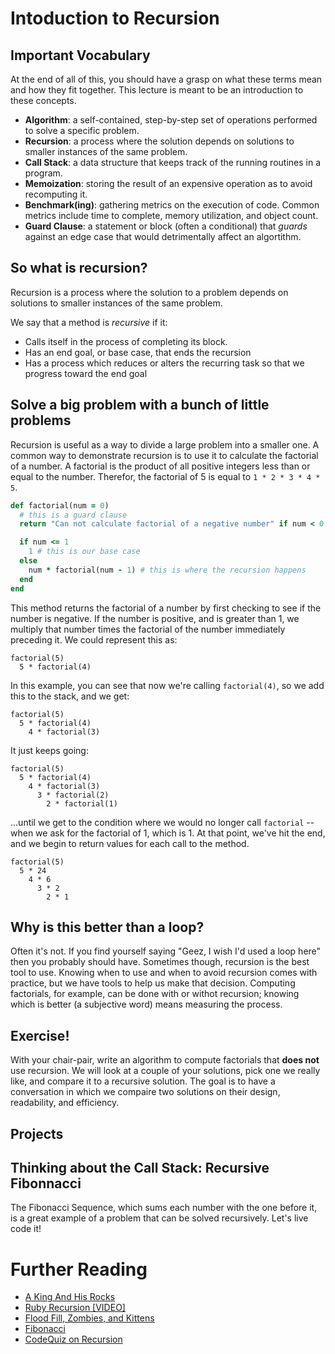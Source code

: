# Intoduction to Recursion

## Important Vocabulary
At the end of all of this, you should have a grasp on what these terms mean and how they fit together. This lecture is meant to be an introduction to these concepts.
- __Algorithm__: a self-contained, step-by-step set of operations performed to solve a specific problem.
- __Recursion__: a process where the solution depends on solutions to smaller instances of the same problem.
- __Call Stack__: a data structure that keeps track of the running routines in a program.
- __Memoization__: storing the result of an expensive operation as to avoid recomputing it.
- __Benchmark(ing)__: gathering metrics on the execution of code. Common metrics include time to complete, memory utilization, and object count.
- __Guard Clause__: a statement or block (often a conditional) that _guards_ against an edge case that would detrimentally affect an algortithm.


## So what is recursion?

Recursion is a process where the solution to a problem depends on solutions to smaller instances of the same problem.

We say that a method is _recursive_ if it:

- Calls itself in the process of completing its block.
- Has an end goal, or base case, that ends the recursion
- Has a process which reduces or alters the recurring task so that we progress toward the end goal

## Solve a big problem with a bunch of little problems

Recursion is useful as a way to divide a large problem into a smaller one. A common way to demonstrate recursion is to use it to calculate the factorial of a number. A factorial is the product of all positive integers less than or equal to the number. Therefor, the factorial of 5 is equal to `1 * 2 * 3 * 4 * 5`.

```ruby
def factorial(num = 0)
  # this is a guard clause
  return "Can not calculate factorial of a negative number" if num < 0

  if num <= 1
    1 # this is our base case
  else
    num * factorial(num - 1) # this is where the recursion happens
  end
end
```

This method returns the factorial of a number by first checking to see if the number is negative. If the number is positive, and is greater than 1, we multiply that number times the factorial of the number immediately preceding it. We could represent this as:

```
factorial(5)
  5 * factorial(4)
```

In this example, you can see that now we're calling ```factorial(4)```, so we add this to the stack, and we get:

```
factorial(5)
  5 * factorial(4)
    4 * factorial(3)
```

It just keeps going:

```
factorial(5)
  5 * factorial(4)
    4 * factorial(3)
      3 * factorial(2)
        2 * factorial(1)
```

...until we get to the condition where we would no longer call ```factorial``` -- when we ask for the factorial of 1, which is 1. At that point, we've hit the end, and we begin to return values for each call to the method.

```
factorial(5)
  5 * 24
    4 * 6
      3 * 2
        2 * 1
```

## Why is this better than a loop?

Often it's not. If you find yourself saying "Geez, I wish I'd used a loop here" then you probably should have. Sometimes though, recursion is the best tool to use. Knowing when to use and when to avoid recursion comes with practice, but we have tools to help us make that decision. Computing factorials, for example, can be done with or withot recursion; knowing which is better (a subjective word) means measuring the process.

## Exercise!

With your chair-pair, write an algorithm to compute factorials that __does not__ use recursion. We will look at a couple of your solutions, pick one we really like, and compare it to a recursive solution. The goal is to have a conversation in which we compaire two solutions on their design, readability, and efficiency.

## Projects

## Thinking about the Call Stack: Recursive Fibonnacci

The Fibonacci Sequence, which sums each number with the one before it, is a great example of a problem that can be solved recursively. Let's live code it!

# Further Reading

* [A King And His Rocks](http://ruby.bastardsbook.com/chapters/recursion/)
* [Ruby Recursion [VIDEO]](http://vimeo.com/24716767)
* [Flood Fill, Zombies, and Kittens](http://inventwithpython.com/blog/2011/08/11/recursion-explained-with-the-flood-fill-algorithm-and-zombies-and-cats/)
* [Fibonacci](http://kittykaraoke.tumblr.com/post/70391881556/fibonacci-with-memoization)
* [CodeQuiz on Recursion](http://www.codequizzes.com/topics/5/quizzes/7)
